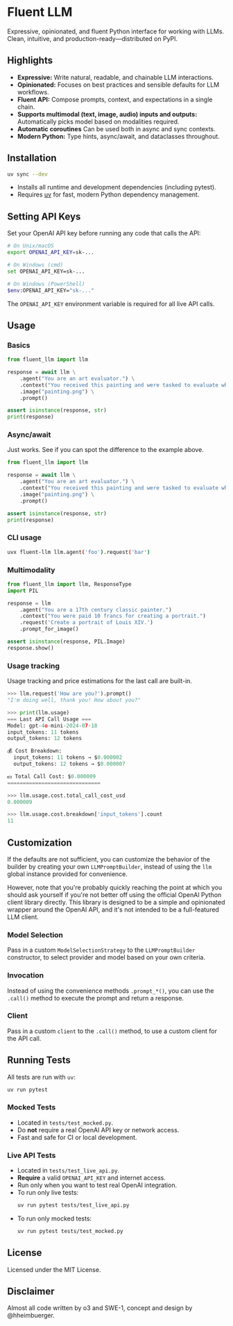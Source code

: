 # Fluent LLM

Expressive, opinionated, and fluent Python interface for working with LLMs. Clean, intuitive, and production-ready—distributed on PyPI.

## Highlights

- **Expressive:** Write natural, readable, and chainable LLM interactions.
- **Opinionated:** Focuses on best practices and sensible defaults for LLM workflows.
- **Fluent API:** Compose prompts, context, and expectations in a single chain.
- **Supports multimodal (text, image, audio) inputs and outputs:** Automatically picks model based on modalities required.
- **Automatic coroutines** Can be used both in async and sync contexts.
- **Modern Python:** Type hints, async/await, and dataclasses throughout.

## Installation

```bash
uv sync --dev
```
- Installs all runtime and development dependencies (including pytest).
- Requires [uv](https://github.com/astral-sh/uv) for fast, modern Python dependency management.

## Setting API Keys

Set your OpenAI API key before running any code that calls the API:

```bash
# On Unix/macOS
export OPENAI_API_KEY=sk-...

# On Windows (cmd)
set OPENAI_API_KEY=sk-...

# On Windows (PowerShell)
$env:OPENAI_API_KEY="sk-..."
```

The `OPENAI_API_KEY` environment variable is required for all live API calls.

## Usage

### Basics

```python
from fluent_llm import llm

response = await llm \
    .agent("You are an art evaluator.") \
    .context("You received this painting and were tasked to evaluate whether it's museum-worthy.") \
    .image("painting.png") \
    .prompt()

assert isinstance(response, str)
print(response)
```

### Async/await

Just works. See if you can spot the difference to the example above.

```python
from fluent_llm import llm

response = await llm \
    .agent("You are an art evaluator.") \
    .context("You received this painting and were tasked to evaluate whether it's museum-worthy.") \
    .image("painting.png") \
    .prompt()

assert isinstance(response, str)
print(response)
```

### CLI usage

```bash
uvx fluent-llm llm.agent('foo').request('bar')
```

### Multimodality

```python
from fluent_llm import llm, ResponseType
import PIL

response = llm
    .agent("You are a 17th century classic painter.")
    .context("You were paid 10 francs for creating a portrait.")
    .request('Create a portrait of Louis XIV.')
    .prompt_for_image()

assert isinstance(response, PIL.Image)
response.show()
```

### Usage tracking

Usage tracking and price estimations for the last call are built-in.

```python
>>> llm.request('How are you?').prompt()
"I'm doing well, thank you! How about you?"

>>> print(llm.usage)
=== Last API Call Usage ===
Model: gpt-4o-mini-2024-07-18
input_tokens: 11 tokens
output_tokens: 12 tokens

💰 Cost Breakdown:
  input_tokens: 11 tokens → $0.000002
  output_tokens: 12 tokens → $0.000007

💵 Total Call Cost: $0.000009
==============================

>>> llm.usage.cost.total_call_cost_usd
0.000009

>>> llm.usage.cost.breakdown['input_tokens'].count
11
```

## Customization

If the defaults are not sufficient, you can customize the behavior of the builder by creating your own `LLMPromptBuilder`, instead of using the `llm` global instance provided for convenience.

However, note that you're probably quickly reaching the point at which you should ask yourself if you're not better off using the official OpenAI Python client library directly. This library is designed to be a simple and opinionated wrapper around the OpenAI API, and it's not intended to be a full-featured LLM client.

### Model Selection

Pass in a custom `ModelSelectionStrategy` to the `LLMPromptBuilder` constructor, to select provider and model based on your own criteria.

### Invocation

Instead of using the convenience methods `.prompt_*()`, you can use the `.call()` method to execute the prompt and return a response.

### Client

Pass in a custom `client` to the `.call()` method, to use a custom client for the API call.

## Running Tests

All tests are run with `uv`:

```bash
uv run pytest
```

### Mocked Tests
- Located in `tests/test_mocked.py`.
- Do **not** require a real OpenAI API key or network access.
- Fast and safe for CI or local development.

### Live API Tests
- Located in `tests/test_live_api.py`.
- **Require** a valid `OPENAI_API_KEY` and internet access.
- Run only when you want to test real OpenAI integration.
- To run only live tests:
  ```bash
  uv run pytest tests/test_live_api.py
  ```
- To run only mocked tests:
  ```bash
  uv run pytest tests/test_mocked.py
  ```

## License

Licensed under the MIT License.

## Disclaimer

Almost all code written by o3 and SWE-1, concept and design by @hheimbuerger.
